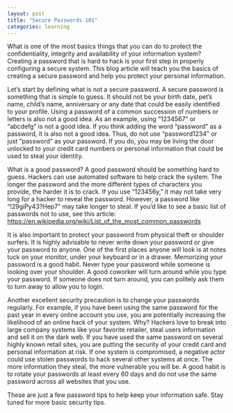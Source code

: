```yaml
---
layout: post
title: "Secure Passwords 101"
categories: learning
---
```


What is one of the most basics things that you can do to protect the confidentiality, integrity and availability of your information system? Creating a password that is hard to hack is your first step in properly configuring a secure system. This blog article will teach you the basics of creating a secure password and help you protect your personal information.

Let’s start by defining what is not a secure password. A secure password is something that is simple to guess. It should not be your birth date, pet’s name, child’s name, anniversary or any date that could be easily identified to your profile.  Using a password of a common succession of numbers or letters is also not a good idea. As an example, using “1234567” or “abcdefg” is not a good idea. If you think adding the word “password” as a password, it is also not a good idea. Thus, do not use “password1234” or just “password” as your password. If you do, you may be living the door unlocked to your credit card numbers or personal information that could be used to steal your identity.

What is a good password? A good password should be something hard to guess. Hackers can use automated software to help crack the system. The longer the password and the more different types of characters you provide, the harder it is to crack. If you use “123456y,” it may not take very long for a hacker to reveal the password. However, a password like “!29giPy43?Hep7” may take longer to steal. If you’d like to see a basic list of passwords not to use, see this article: https://en.wikipedia.org/wiki/List_of_the_most_common_passwords

It is also important to protect your password from physical theft or shoulder surfers. It is highly advisable to never write down your password or give your password to anyone. One of the first places anyone will look is at notes tuck on your monitor, under your keyboard or in a drawer. Memorizing your password is a good habit. Never type your password while someone is looking over your shoulder. A good coworker will turn around while you type your password. If someone does not turn around, you can politely ask them to turn away to allow you to login.

Another excellent security precaution is to change your passwords regularly. For example, if you have been using the same password for the past year in every online account you use, you are potentially increasing the likelihood of an online hack of your system. Why? Hackers love to break into large company systems like your favorite retailer, steal users information and sell it on the dark web. If you have used the same password on several highly known retail sites, you are putting the security of your credit card and personal information at risk. If one system is compromised, a negative actor could use stolen passwords to hack several other systems at once. The more information they steal, the more vulnerable you will be. A good habit is to rotate your passwords at least every 60 days and do not use the same password across all websites that you use.

These are just a few password tips to help keep your information safe. Stay tuned for more basic security tips.
